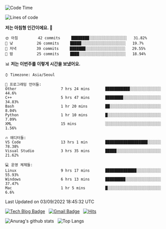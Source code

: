 <!-- ### Hi there 👋 -->

<!--
**dnchoi/dnchoi** is a ✨ _special_ ✨ repository because its `README.md` (this file) appears on your GitHub profile.

Here are some ideas to get you started:

- 🔭 I’m currently working on ...
- 🌱 I’m currently learning ...
- 👯 I’m looking to collaborate on ...
- 🤔 I’m looking for help with ...
- 💬 Ask me about ...
- 📫 How to reach me: ...
- 😄 Pronouns: ...
- ⚡ Fun fact: ...
-->

<!--START_SECTION:waka-->
![Code Time](http://img.shields.io/badge/Code%20Time-140%20hrs%204%20mins-blue)

![Lines of code](https://img.shields.io/badge/%EC%A0%80%EB%8A%94%20%EC%97%AC%ED%83%9C%EA%B9%8C%EC%A7%80%20-58%20Thousand%20%EC%A4%84%EC%9D%98%20%EC%BD%94%EB%93%9C%EB%A5%BC%20%EC%9E%91%EC%84%B1%ED%96%88%EC%96%B4%EC%9A%94.-blue)

**저는 아침형 인간이에요. 🐤** 

```text
🌞 아침         42 commits     ████████░░░░░░░░░░░░░░░░░   31.82% 
🌆 낮　         26 commits     █████░░░░░░░░░░░░░░░░░░░░   19.7% 
🌃 저녁         39 commits     ███████░░░░░░░░░░░░░░░░░░   29.55% 
🌙 밤　         25 commits     ████░░░░░░░░░░░░░░░░░░░░░   18.94%

```


📊 **저는 이번주를 이렇게 시간을 보냈어요.** 

```text
⌚︎ Timezone: Asia/Seoul

💬 프로그래밍 언어들: 
Other                    7 hrs 24 mins       ███████████░░░░░░░░░░░░░░   44.6% 
C++                      5 hrs 47 mins       ████████░░░░░░░░░░░░░░░░░   34.83% 
Bash                     1 hr 20 mins        ██░░░░░░░░░░░░░░░░░░░░░░░   8.04% 
Python                   1 hr 10 mins        █░░░░░░░░░░░░░░░░░░░░░░░░   7.09% 
XML                      15 mins             ░░░░░░░░░░░░░░░░░░░░░░░░░   1.56%

🔥 에디터들: 
VS Code                  13 hrs 1 min        ███████████████████░░░░░░   78.38% 
Visual Studio            3 hrs 35 mins       █████░░░░░░░░░░░░░░░░░░░░   21.62%

💻 운영 체제들: 
Linux                    9 hrs 17 mins       ██████████████░░░░░░░░░░░   55.93% 
Windows                  6 hrs 13 mins       █████████░░░░░░░░░░░░░░░░   37.47% 
Mac                      1 hr 5 mins         █░░░░░░░░░░░░░░░░░░░░░░░░   6.6%

```


 Last Updated on 03/09/2022 18:45:32 UTC
<!--END_SECTION:waka-->


[![Tech Blog Badge](http://img.shields.io/badge/-Tech%20blog-black?style=flat-square&logo=github&link=https://zzsza.github.io/)](https://dnchoi.github.io/)
&nbsp;
[![Gmail Badge](https://img.shields.io/badge/Gmail-d14836?style=flat-square&logo=Gmail&logoColor=white&link=mailto:snugyun01@gmail.com)](mailto:dongnyeokc@gmail.com)
&nbsp;
[![Hits](https://hits.seeyoufarm.com/api/count/incr/badge.svg?url=https%3A%2F%2Fgithub.com%2Fgjbae1212%2Fhit-counter&count_bg=%233D7CC8&title_bg=%23555555&icon=&icon_color=%23E7E7E7&title=hits&edge_flat=false)](https://hits.seeyoufarm.com)

![Anurag's github stats](https://github-readme-stats.vercel.app/api?username=dnchoi&show_icons=true&theme=tokyonight)
&nbsp;
![Top Langs](https://github-readme-stats.vercel.app/api/top-langs/?username=dnchoi&layout=compact&theme=tokyonight)

<div align='center'>
